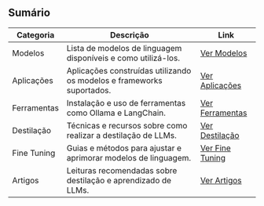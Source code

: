 ## Sumário

| Categoria       | Descrição                                                              | Link                                                    |
|-----------------|------------------------------------------------------------------------|---------------------------------------------------------|
| Modelos         | Lista de modelos de linguagem disponíveis e como utilizá-los.           | [Ver Modelos](./content/modelos)                        |
| Aplicações      | Aplicações construídas utilizando os modelos e frameworks suportados.   | [Ver Aplicações](./content/aplicacoes)                  |
| Ferramentas     | Instalação e uso de ferramentas como Ollama e LangChain.                | [Ver Ferramentas](./content/ferramentas)                |
| Destilação      | Técnicas e recursos sobre como realizar a destilação de LLMs.           | [Ver Destilação](./content/destilacao)                  |
| Fine Tuning     | Guias e métodos para ajustar e aprimorar modelos de linguagem.          | [Ver Fine Tuning](./content/fine-tuning)                |
| Artigos         | Leituras recomendadas sobre destilação e aprendizado de LLMs.           | [Ver Artigos](./content/destilacao/artigos.md)          |
